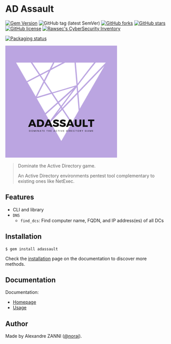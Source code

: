 # AD Assault

[![Gem Version](https://badge.fury.io/rb/adassault.svg)](https://badge.fury.io/rb/adassault)
![GitHub tag (latest SemVer)](https://img.shields.io/github/tag/noraj/adassault)
[![GitHub forks](https://img.shields.io/github/forks/noraj/adassault)](https://github.com/noraj/adassault/network)
[![GitHub stars](https://img.shields.io/github/stars/noraj/adassault)](https://github.com/noraj/adassault/stargazers)
[![GitHub license](https://img.shields.io/github/license/noraj/adassault)](https://github.com/noraj/adassault/blob/master/LICENSE)
[![Rawsec's CyberSecurity Inventory](https://inventory.raw.pm/img/badges/Rawsec-inventoried-FF5050_flat.svg)](https://inventory.raw.pm/tools.html#AD%20Assault)

[![Packaging status](https://repology.org/badge/vertical-allrepos/adassault.svg)](https://repology.org/project/adassault/versions)

![logo](https://github.com/noraj/ADAssault/raw/master/docs/_media/logo.png)

> Dominate the Active Directory game.
>
> An Active Directory environments pentest tool complementary to existing ones like NetExec.

## Features

- CLI and library
- `DNS`
  - `find_dcs`: Find computer name, FQDN, and IP address(es) of all DCs

## Installation

```plaintext
$ gem install adassault
```

Check the [installation](https://noraj.github.io/ADAssault/yard/file.Installation.html) page on the documentation to discover more methods.

## Documentation

Documentation:

- [Homepage](https://noraj.github.io/adassault/)
- [Usage](https://noraj.github.io/ADAssault/yard/file.Usage.html)

## Author

Made by Alexandre ZANNI ([@noraj](https://pwn.by/noraj/)).
